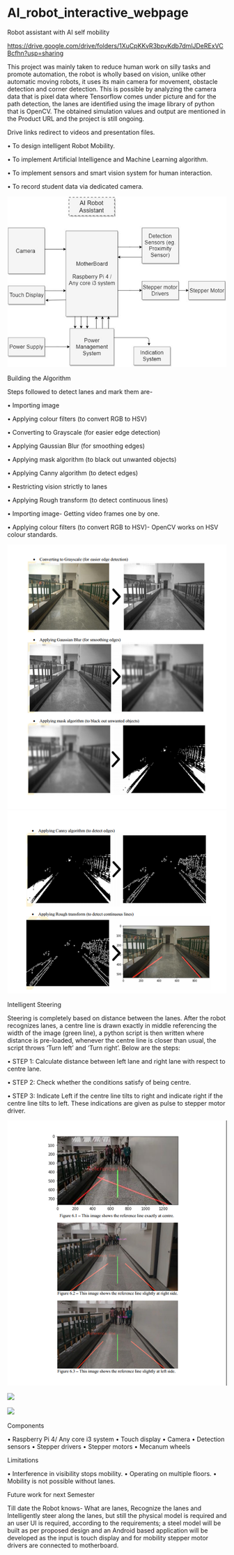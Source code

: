 # AI_robot_interactive_webpage

Robot assistant with AI self mobility


https://drive.google.com/drive/folders/1XuCpKKvR3bpvKdb7dmlJDeRExVCBcfhn?usp=sharing

This project was mainly taken to reduce human work on silly tasks and promote automation, the robot is wholly based on vision, unlike other automatic moving robots, it uses its main camera for movement, obstacle detection and corner detection. This is possible by analyzing the camera data that is pixel data where Tensorflow comes under picture and for the path detection, the lanes are identified using the image library of python that is OpenCV.  The obtained simulation values and output are mentioned in the Product URL and the project is still ongoing.

Drive links redirect to videos and presentation files.

•	To design intelligent Robot Mobility.

•	To implement Artificial Intelligence and Machine Learning algorithm.

•	To implement sensors and smart vision system for human interaction.

•	To record student data via dedicated camera. 

![](img/1.jpg)

Building the Algorithm

Steps followed to detect lanes and mark them are-

•	Importing image

•	Applying colour filters (to convert RGB to HSV)

•	Converting to Grayscale (for easier edge detection)

•	Applying Gaussian Blur (for smoothing edges)

•	Applying mask algorithm (to black out unwanted objects)

•	Applying Canny algorithm (to detect edges)

•	Restricting vision strictly to lanes

•	Applying Rough transform (to detect continuous lines)

•	Importing image-
  Getting video frames one by one.

•	Applying colour filters (to convert RGB to HSV)-
OpenCV works on HSV colour standards.

![](img/2.png)
![](img/3.png)

Intelligent Steering

Steering is completely based on distance between the lanes. After the robot recognizes lanes, a centre line is drawn exactly in middle referencing the width of the image (green line), a python script is then written where distance is pre-loaded, whenever the centre line is closer than usual, the script throws ‘Turn left’ and ‘Turn right’. Below are the steps:

•	STEP 1: Calculate distance between left lane and right lane with respect to centre lane.

•	STEP 2: Check whether the conditions satisfy of being centre.

•	STEP 3: Indicate Left if the centre line tilts to right and indicate right if the centre line tilts to left.
        These indications are given as pulse to stepper motor driver.

![](img/4.png)

![](img/5.png)

![](img/6.png)

Components

•	Raspberry Pi 4/ Any core i3 system
•	Touch display
•	Camera
•	Detection sensors
•	Stepper drivers
•	Stepper motors
•	Mecanum wheels


Limitations

•	Interference in visibility stops mobility.
•	Operating on multiple floors.
•	Mobility is not possible without lanes.


Future work for next Semester

Till date the Robot knows- What are lanes, Recognize the lanes and Intelligently steer along the lanes, but still the physical model is required and an user UI is required, according to the requirements; a steel model will be built as per proposed design and an Android based application will be developed as the input is touch display and for mobility stepper motor drivers are connected to motherboard.

